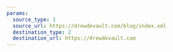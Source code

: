 ```yaml
---
params:
  source_type: 1
  source_url: https://drewdevault.com/blog/index.xml
  destination_type: 2
  destination_url: https://drewdevault.com
---
```

